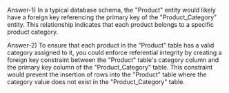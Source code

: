 Answer-1) 
In a typical database schema, the "Product" entity would likely have a foreign key referencing the primary key of the "Product_Category" entity. 
This relationship indicates that each product belongs to a specific product category.

Answer-2) 
To ensure that each product in the "Product" table has a valid category assigned to it, you could enforce referential integrity by creating a foreign key 
constraint between the "Product" table's category column and the primary key column of the "Product_Category" table. 
This constraint would prevent the insertion of rows into the "Product" table where the category value does not exist in the "Product_Category" table.
